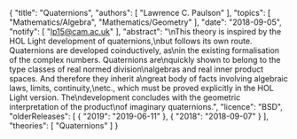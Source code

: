 {
    "title": "Quaternions",
    "authors": [
        "Lawrence C. Paulson"
    ],
    "topics": [
        "Mathematics/Algebra",
        "Mathematics/Geometry"
    ],
    "date": "2018-09-05",
    "notify": [
        "lp15@cam.ac.uk"
    ],
    "abstract": "\nThis theory is inspired by the HOL Light development of quaternions,\nbut follows its own route. Quaternions are developed coinductively, as\nin the existing formalisation of the complex numbers. Quaternions are\nquickly shown to belong to the type classes of real normed division\nalgebras and real inner product spaces. And therefore they inherit a\ngreat body of facts involving algebraic  laws, limits, continuity,\netc., which must be proved explicitly in the HOL Light version.  The\ndevelopment concludes with the geometric interpretation of the product\nof imaginary quaternions.",
    "licence": "BSD",
    "olderReleases": [
        {
            "2019": "2019-06-11"
        },
        {
            "2018": "2018-09-07"
        }
    ],
    "theories": [
        "Quaternions"
    ]
}
